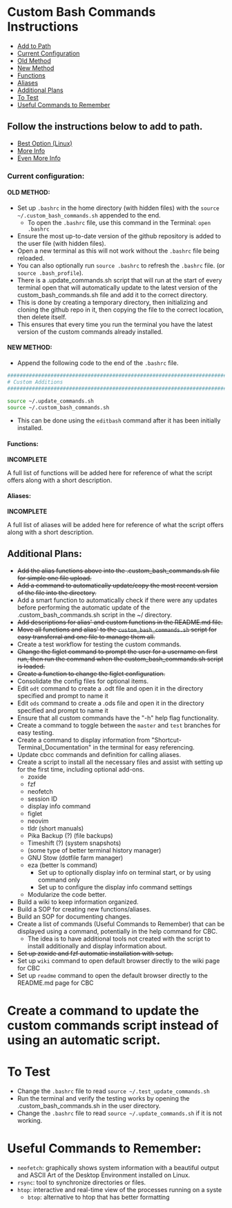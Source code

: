 # Custom Bash Commands Instructions

* [Add to Path](https://github.com/iop098321qwe/custom_bash_commands?tab=readme-ov-file#follow-the-instructions-below-to-add-to-path)
* [Current Configuration](https://github.com/iop098321qwe/custom_bash_commands?tab=readme-ov-file#current-configuration)
* [Old Method](https://github.com/iop098321qwe/custom_bash_commands?tab=readme-ov-file#old-method)
* [New Method](https://github.com/iop098321qwe/custom_bash_commands?tab=readme-ov-file#new-method)
* [Functions](https://github.com/iop098321qwe/custom_bash_commands?tab=readme-ov-file#functions)
* [Aliases](https://github.com/iop098321qwe/custom_bash_commands?tab=readme-ov-file#aliases)
* [Additional Plans](https://github.com/iop098321qwe/custom_bash_commands?tab=readme-ov-file#additional-plans)
* [To Test](https://github.com/iop098321qwe/custom_bash_commands?tab=readme-ov-file#to-test)
* [Useful Commands to Remember](https://github.com/iop098321qwe/custom_bash_commands?tab=readme-ov-file#useful-commands-to-remember)

## Follow the instructions below to add to path.

* [Best Option (Linux)](https://medium.com/devnetwork/how-to-create-your-own-custom-terminal-commands-c5008782a78e)
* [More Info](https://gitbetter.substack.com/p/automate-repetitive-tasks-with-custom)
* [Even More Info](https://betterprogramming.pub/create-custom-terminal-commands-or-shortcuts-alias-8cc8b2c3f45b)

### Current configuration:

#### OLD METHOD:
* Set up `.bashrc` in the home directory (with hidden files) with the `source ~/.custom_bash_commands.sh` appended to the end.
    * To open the `.bashrc` file, use this command in the Terminal: `open .bashrc`
* Ensure the most up-to-date version of the github repository is added to the user file (with hidden files).
* Open a new terminal as this will not work without the `.bashrc` file being reloaded.
* You can also optionally run `source .bashrc` to refresh the `.bashrc` file. (or `source .bash_profile`).
* There is a .update_commands.sh script that will run at the start of every terminal open that will automatically update to the latest version of the custom_bash_commands.sh file and add it to the correct directory.
* This is done by creating a temporary directory, then initializing and cloning the github repo in it, then copying the file to the correct location, then delete itself.
* This ensures that every time you run the terminal you have the latest version of the custom commands already installed.

#### NEW METHOD:
* Append the following code to the end of the `.bashrc` file.
```bash
###################################################################################################################################################################
# Custom Additions
###################################################################################################################################################################

source ~/.update_commands.sh
source ~/.custom_bash_commands.sh
```
* This can be done using the `editbash` command after it has been initially installed.

#### Functions:

**INCOMPLETE**

A full list of functions will be added here for reference of what the script offers along with a short description.

#### Aliases:

**INCOMPLETE**

A full list of aliases will be added here for reference of what the script offers along with a short description.

## Additional Plans:

* ~~Add the alias functions above into the .custom_bash_commands.sh file for simple one file upload.~~
* ~~Add a command to automatically update/copy the most recent version of the file into the <user> directory.~~
* Add a smart function to automatically check if there were any updates before performing the automatic update of the .custom_bash_commands.sh script in the ~/ directory.
* ~~Add descriptions for alias' and custom functions in the README.md file.~~
* ~~Move all functions and alias' to the `custom_bash_commands.sh` script for easy transferral and one file to manage them all.~~
* Create a test workflow for testing the custom commands.
* ~~Change the figlet command to prompt the user for a username on first run, then run the command when the custom_bash_commands.sh script is loaded.~~
* ~~Create a function to change the figlet configuration.~~
* Consolidate the config files for optional items.
* Edit `odt` command to create a .odt file and open it in the directory specified and prompt to name it
* Edit `ods` command to create a .ods file and open it in the directory specified and prompt to name it
* Ensure that all custom commands have the "-h" help flag functionality.
* Create a command to toggle between the `master` and `test` branches for easy testing.
* Create a command to display information from "Shortcut-Terminal_Documentation" in the terminal for easy referencing.
* Update cbcc commands and definition for calling aliases.
* Create a script to install all the necessary files and assist with setting up for the first time, including optional add-ons.
    * zoxide
    * fzf
    * neofetch
    * session ID
    * display info command
    * figlet
    * neovim
    * tldr (short manuals)
    * Pika Backup (?) (file backups)
    * Timeshift (?) (system snapshots)
    * (some type of better terminal history manager)
    * GNU Stow (dotfile farm manager)
    * eza (better ls command)
        * Set up to optionally display info on terminal start, or by using command only
        * Set up to configure the display info command settings
    * Modularize the code better.
* Build a wiki to keep information organized.
* Build a SOP for creating new functions/aliases.
* Build an SOP for documenting changes.
* Create a list of commands (Useful Commands to Remember) that can be displayed using a command, potentially in the help command for CBC.
   * The idea is to have additional tools not created with the script to install additionally and display information about.
* ~~Set up zoxide and fzf automatic installation with setup.~~
* Set up `wiki` command to open default browser directly to the wiki page for CBC
* Set up `readme` command to open the default browser directly to the README.md page for CBC

# Create a command to update the custom commands script instead of using an automatic script.

# To Test

* Change the `.bashrc` file to read `source ~/.test_update_commands.sh`
* Run the terminal and verify the testing works by opening the .custom_bash_commands.sh in the user directory.
* Change the `.bashrc` file to read `source ~/.update_commands.sh` if it is not working.

# Useful Commands to Remember:

* `neofetch`: graphically shows system information with a beautiful output and ASCII Art of the Desktop Environment installed on Linux.
* `rsync`: tool to synchronize directories or files.
* `htop`: interactive and real-time view of the processes running on a syste
    * `btop`: alternative to htop that has better formatting
